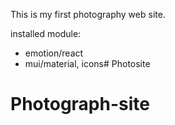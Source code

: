 This is my first photography web site.


installed module:
 * emotion/react
 * mui/material, icons# Photosite

# Photograph-site
